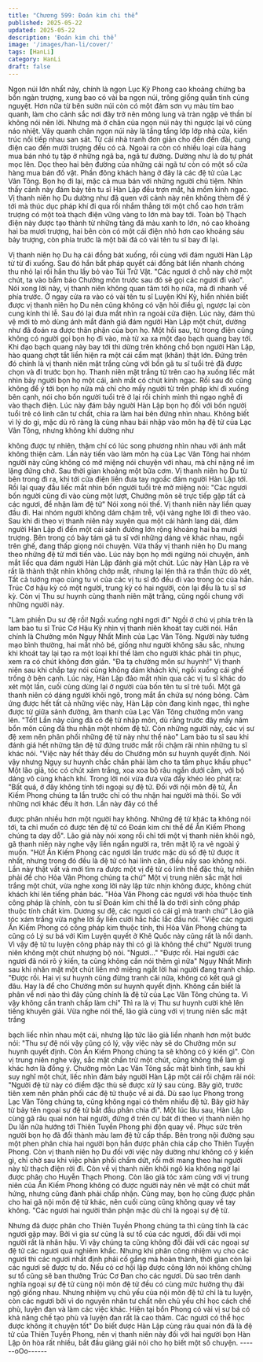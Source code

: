 ```yaml
---
title: "Chương 599: Đoán kim chi thể"
published: 2025-05-22
updated: 2025-05-22
description: 'Đoán kim chi thể'
image: '/images/han-li/cover/'
tags: [HanLi]
category: HanLi
draft: false
---
```


Ngọn núi lớn nhất này, chính là ngọn Lục Kỳ Phong cao khoảng
chừng ba bốn ngàn trượng, xung bao có vài ba ngọn núi, trông
giống quần tinh củng nguyệt. Hơn nữa từ bên sườn núi còn có
một đám sơn vụ màu tím bao quanh, làm cho cảnh sắc nơi đây
trở nên mông lung và tràn ngập vẻ thần bí không nói nên lời.
Nhưng mà ở chân của ngọn núi này thì ngược lại vô cùng náo
nhiệt.
Vây quanh chân ngọn núi này là tầng tầng lớp lớp nhà cửa, kiến
trúc nối tiếp nhau san sát. Từ cái nhà tranh đơn giản cho đến đền
đài, cung điện cao đến mười trượng đều có cả. Ngoài ra còn có
nhiều loại cửa hàng mua bán nhỏ tụ tập ở những ngã ba, ngã tư
đường. Dường như là do tự phát mọc lên.
Dọc theo hai bên đường của những cái ngã tư còn có một số cửa
hàng mua bán đồ vật. Phần đông khách hàng ở đây là các đệ tử
của Lạc Vân Tông. Bọn họ đi lại, mặc cả mua bán với những
người chủ tiệm.
Nhìn thấy cảnh này đám bảy tên tu sĩ Hàn Lập đều trợn mắt, há
mồm kinh ngạc.
Vị thanh niên họ Du dường như đã quen với cảnh này nên không
thèm để ý tới mà thúc dục pháp khí đi qua rồi nhắm thẳng tới một
chổ cao hơn trăm trượng có một toà thạch điện vững vàng to lớn
mà bay tới.
Toàn bộ Thạch điện này được tạo thành từ những tảng đá màu
xanh to lớn, nó cao khoảng hai ba mươi trượng, hai bên còn có
một cái điện nhỏ hơn cao khoảng sáu bảy trượng, còn phía trước
là một bãi đá có vài tên tu sĩ bay đi lại.

Vị thanh niên họ Du hạ cái đồng bát xuống, rồi cùng với đám
người Hàn Lập từ từ đi xuống.
Sau đó hắn bắt pháp quyết cái đồng bát liền nhanh chóng thu nhỏ
lại rồi hắn thu lấy bỏ vào Túi Trữ Vật.
"Các ngươi ở chỗ này chờ một chút, ta vào bẩm báo Chưởng môn
trước sau đó sẽ gọi các ngươi đi vào".
Nói xong lời này, vị thanh niên không quan tâm tới họ nữa, mà đi
nhanh về phía trước.
Ở ngay cửa ra vào có vài tên tu sĩ Luyện Khí Kỳ, hiển nhiên biết
được vị thanh niên họ Du nên cũng không có vặn hỏi điều gì,
ngược lại còn cung kính thi lễ. Sau đó lại đưa mắt nhìn ra ngoài
cửa điện.
Lúc này, đám thủ vệ mới tò mò dùng ánh mắt đánh giá đám người
Hàn Lập một chút, dường như đã đoán ra được thân phận của
bọn họ.
Một hồi sau, từ trong điện cũng không có người gọi bọn họ đi vào,
mà từ xa xa một đạo bạch quang bay tới.
Khi đạo bạch quang này bay tới thì dừng trên không chổ bọn
người Hàn Lập, hào quang chợt tắt liền hiện ra một cái cẩm mạt
(khăn) thật lớn. Đứng trên đó chính là vị thanh niên mặt trắng
cùng với bốn gã tu sĩ tuổi trẻ đã được chọn và đi trước bọn họ.
Thanh niên mặt trắng từ trên cao hạ xuống liếc mắt nhìn bảy
người bọn họ một cái, ánh mắt có chút kinh ngạc. Rồi sau đó
cũng không để ý tới bọn họ nữa mà chỉ cho mấy người từ trên
pháp khí đi xuống bên cạnh, nói cho bốn người tuổi trẻ ở lại rồi
chính mình thì ngạo nghễ đi vào thạch điện.
Lúc này đám bảy người Hàn Lập bọn họ đối với bốn người tuổi
trẻ có linh căn tư chất, chia ra làm hai bên đứng nhìn nhau.
Không biết vì lý do gì, mặc dù rõ ràng là cùng nhau bái nhập vào
môn hạ đệ tử của Lạc Vân Tông, nhưng không khí dường như

không được tự nhiên, thậm chí có lúc song phương nhìn nhau với
ánh mắt không thiện cảm.
Lần này tiến vào làm môn hạ của Lạc Vân Tông hai nhóm người
này cũng không có mở miệng nói chuyện với nhau, mà chỉ nặng
nề im lặng đứng chờ.
Sau thời gian khoảng một bữa cơm. Vị thanh niên họ Du từ bên
trong đi ra, khi tới cửa điện liền đưa tay ngoắc đám người Hàn
Lập tới. Rồi lại quay đầu liếc mắt nhìn bốn người tuổi trẻ mở
miệng nói:
"Các ngươi bốn người cũng đi vào cùng một lượt, Chưởng môn sẽ
trực tiếp gặp tất cả các ngươi, để nhận làm đệ tử" Nói xong nói
thế. Vị thanh niên này liền quay đầu đi.
Hai nhóm người không dám chậm trễ, vội vàng nghe lời đi theo
vào.
Sau khi đi theo vị thanh niên này xuyên qua một cái hành lang
dài, đám người Hàn Lập đi đến một cái sảnh đường lớn rộng
khoảng hai ba mươi trượng.
Bên trong có bảy tám gã tu sĩ với những dáng vẻ khác nhau, ngồi
trên ghế, đang thấp giọng nói chuyện.
Vừa thấy vị thanh niên họ Du mang theo những đệ tử mới tiến
vào. Lúc này bọn họ mới ngừng nói chuyện, ánh mắt liếc qua
đám người Hàn Lập đánh giá một chút.
Lúc này Hàn Lập ra vẻ rất là thành thật nhìn không chớp mắt,
nhưng lại lén thả ra thần thức dò xét, Tất cả tướng mạo cùng tu vi
của các vị tu sĩ đó đều đi vào trong óc của hắn.
Trúc Cơ hậu kỳ có một người, trung kỳ có hai người, còn lại đều
là tu sĩ sơ kỳ.
Còn vị Thu sư huynh cùng thanh niên mặt trắng, cũng ngồi chung
với những người này.

"Làm phiền Du sư đệ rồi! Ngồi xuống nghỉ ngơi đi" Ngồi ở chủ vị
phía trên là lam bào tu sĩ Trúc Cơ Hậu Kỳ nhìn vị thanh niên khoát
tay cười nói.
Hắn chính là Chưởng môn Ngụy Nhất Minh của Lạc Vân Tông.
Người này tướng mạo bình thường, hai mắt nhỏ bé, giống như
người không sâu sắc, nhưng khi khoát tay lại tạo ra một loại khí
thế làm cho người khác phải tin phục, xem ra có chút không đơn
giản.
"Đa tạ chưởng môn sư huynh!"
Vị thanh niên sau khi chắp tay nói cũng không dám khách khí,
ngồi xuống cái ghế trống ở bên cạnh.
Lúc này, Hàn Lập đảo mắt nhìn qua các vị tu sĩ khác do xét một
lần, cuối cùng dừng lại ở người của bốn tên tu sĩ trẻ tuổi. Một gã
thanh niên có dáng người khôi ngô, trong mắt ẩn chứa sự nóng
bỏng.
Cảm ứng được hết tất cả những việc này, Hàn Lập còn đang kinh
ngạc, thì nghe được từ giữa sảnh đường, âm thanh của Lạc Vân
Tông chưởng môn vang lên.
"Tốt! Lần này cũng đã có đệ tử nhập môn, dù rằng trước đây mấy
năm bổn môn cũng đã thu nhận một nhóm đệ tử. Còn những
người này, các vị sư đệ xem nên phân phối những đệ tử này như
thế nào" Lam bào tu sĩ sau khi đánh giá hết những tân đệ tử đứng
trước mắt rồi chậm rãi nhìn những tu sĩ khác nói.
"Việc này hết thảy đều do Chưởng môn sư huynh quyết định. Nói
vậy nhưng Ngụy sư huynh chắc chắn phải làm cho ta tâm phục
khẩu phục" Một lão giả, tóc có chút xám trắng, xoa xoa bộ râu
ngắn dưới cằm, với bộ dáng vô cùng khách khí. Trong lời nói vừa
đưa vừa đẩy khéo léo phát ra:
"Bất quá, ở đây không tính tới ngoại sự đệ tử. Đối với nội môn đệ
tử, Ẩn Kiếm Phong chúng ta lần trước chỉ có thu nhận hai người
mà thôi. So với những nơi khác đều ít hơn. Lần này đây có thể

được phân nhiều hơn một người hay không. Những đệ tử khác ta
không nói tới, ta chỉ muốn có được tên đệ tử có Đoán kim chi thể
để Ẩn Kiếm Phong chúng ta dạy dỗ".
Lão giả này nói xong rồi chỉ tới một vị thanh niên khôi ngô, gã
thanh niên này nghe vậy liền ngẩn người ra, trên mặt lộ ra vẻ
ngoài ý muốn.
"Hừ! Ẩn Kiếm Phong các ngươi lần trước mặc dù số đệ tử được ít
nhất, nhưng trong đó đều là đệ tử có hai linh căn, điều nầy sao
không nói. Lần này thật vất vả mới tìm ra được một vị đệ tử có linh
thể đặc thù, tự nhiên phải để cho Hỏa Vân Phong chúng ta chứ"
Một vị trung niên sắc mặt hơi trắng một chút, vừa nghe xong lời
này lập tức nhịn không được, không chút khách khí lên tiếng phản
bác.
"Hỏa Vân Phong các ngươi với hỏa thuộc tính công pháp là chính,
còn tu sĩ Đoán kim chi thể là do trời sinh công pháp thuộc tính
chất kim. Dương sư đệ, các ngươi có cái gì mà tranh chứ" Lão giả
tóc xám trắng vừa nghe lời ấy liền cười hắc hắc lắc đầu nói.
"Việc các ngươi Ẩn Kiếm Phong có công pháp kim thuộc tính, thì
Hỏa Vân Phong chúng ta cũng có Lý sư bá với Kim Luyện quyết ở
Khê Quốc này cũng rất là nổi danh. Vì vậy đệ tử tu luyện công
pháp này thì có gì là không thể chứ" Người trung niên không một
chút nhượng bộ nói.
"Ngươi…"
"Được rồi. Hai người các ngươi đã nói rõ ý kiến, ta cũng không
cần nói thêm gì nữa" Ngụy Nhất Minh sau khi nhăn mặt một chút
liền mở miệng ngắt lời hai người đang tranh chấp.
"Được rồi. Hai vị sư huynh cũng đừng tranh cãi nữa, không có kết
quả gì đâu. Hay là để cho Chưởng môn sư huynh quyết định.
Không cần biết là phân về nơi nào thì đây cũng chính là đệ tử của
Lạc Vân Tông chúng ta. Vì vậy không cần tranh chấp làm chi" Thì
ra là vị Thu sư huynh cười khẻ lên tiếng khuyên giải.
Vừa nghe nói thế, lão giả cùng với vị trung niên sắc mặt trắng

bạch liếc nhìn nhau một cái, nhưng lập tức lão giả liền nhanh hơn
một bước nói:
"Thu sư đệ nói vậy cũng có lý, vậy việc này sẽ do Chưởng môn
sư huynh quyết định. Còn Ẩn Kiếm Phong chúng ta sẽ không có ý
kiến gì".
Còn vị trung niên nghe vậy, sắc mặt chần trừ một chút, cũng
không thể làm gì khác hơn là đồng ý.
Chưởng môn Lạc Vân Tông sắc mặt bình tĩnh, sau khi suy nghĩ
một chút, liếc nhìn đám bảy người Hàn Lập một cái rồi chậm rãi
nói:
"Người đệ tử này có điểm đặc thù sẽ được xử lý sau cùng. Bây
giờ, trước tiên xem nên phân phối các đệ tử thuộc về ai đã. Dù
sao lục Phong trong Lạc Vân Tông chúng ta, cũng không ngại có
thêm nhiều đệ tử. Bây giờ hãy từ bảy tên ngoại sự đệ tử bắt đầu
phân chia đi".
Một lúc lâu sau, Hàn Lập cùng gã râu quai nón hai người, đứng ở
trên cự bát đi theo vị thanh niên họ Du lần nữa hướng tới Thiên
Tuyền Phong phi độn quay về.
Phục sức trên người bọn họ đã đổi thành màu lam đệ tử cấp
thấp. Bên trong nội đường sau một phen phân chia hai người bọn
hắn được phân chia cấp cho Thiên Tuyền Phong.
Còn vị thanh niên họ Du đối với việc này dường như không có ý
kiến gì, chỉ chờ sau khi việc phân phối chấm dứt, rồi mới mang
theo hai người này từ thạch điện rời đi.
Còn về vị thanh niên khôi ngô kia không ngờ lại được phân cho
Huyễn Thạch Phong. Còn lão giả tóc xám cùng với vị trung niên
của Ẩn Kiếm Phong không có được người này nên vẻ mặt có
chút mất hứng, nhưng cũng đành phải chấp nhận. Cũng may, bọn
họ cũng được phân cho hai gã nội môn đệ tử khác, nên cuối cùng
cũng không quay về tay không.
"Các ngươi hai người thân phận mặc dù chỉ là ngoại sự đệ tử.

Nhưng đã được phân cho Thiên Tuyền Phong chúng ta thì cũng
tính là các ngươi gặp may. Bởi vì gia sư cũng là sư tổ của các
ngươi, đối đãi với mọi người rất là nhân hậu. Vì vậy chúng ta cũng
không đối đãi với các ngoại sự đệ tử các ngươi quá nghiêm khắc.
Nhưng khi phân công nhiệm vụ cho các ngươi thì các ngươi nhất
định phải cố gắng mà hoàn thành, thời gian còn lại các ngươi sẽ
được tự do. Nếu có cơ hội lập được công lớn nói không chừng sư
tổ cũng sẽ ban thưởng Trúc Cơ Đan cho các ngươi. Dù sao trên
danh nghĩa ngoại sự đệ tử cùng nội môn đệ tử đều có cùng mức
hưởng thụ đãi ngộ giống nhau. Nhưng nhiệm vụ chủ yếu của nội
môn đệ tử chỉ là tu luyện, còn các ngươi bởi vì do nguyên nhân tư
chất nên chủ yếu chỉ học cách chế phù, luyện đan và làm các việc
khác. Hiện tại bổn Phong có vài vị sư bá có khả năng chế tạo phù
và luyện đan rất là cao thâm. Các ngươi có thể học được không ít
chuyện tốt" Do biết được Hàn Lập cùng râu quai nón đã là đệ tử
của Thiên Tuyền Phong, nên vị thanh niên này đối với hai người
bọn Hàn Lập ôn hòa rất nhiều, bắt đầu giảng giải nói cho họ biết
một số chuyện.
------oOo------
